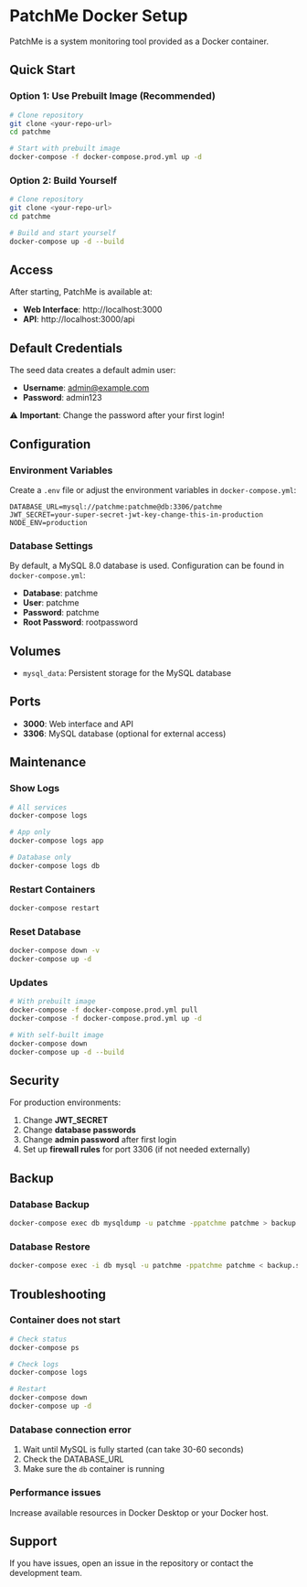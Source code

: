 # PatchMe Docker Setup

PatchMe is a system monitoring tool provided as a Docker container.

## Quick Start

### Option 1: Use Prebuilt Image (Recommended)

```bash
# Clone repository
git clone <your-repo-url>
cd patchme

# Start with prebuilt image
docker-compose -f docker-compose.prod.yml up -d
```

### Option 2: Build Yourself

```bash
# Clone repository
git clone <your-repo-url>
cd patchme

# Build and start yourself
docker-compose up -d --build
```

## Access

After starting, PatchMe is available at:
- **Web Interface**: http://localhost:3000
- **API**: http://localhost:3000/api

## Default Credentials

The seed data creates a default admin user:
- **Username**: admin@example.com
- **Password**: admin123

⚠️ **Important**: Change the password after your first login!

## Configuration

### Environment Variables

Create a `.env` file or adjust the environment variables in `docker-compose.yml`:

```env
DATABASE_URL=mysql://patchme:patchme@db:3306/patchme
JWT_SECRET=your-super-secret-jwt-key-change-this-in-production
NODE_ENV=production
```

### Database Settings

By default, a MySQL 8.0 database is used. Configuration can be found in `docker-compose.yml`:

- **Database**: patchme
- **User**: patchme
- **Password**: patchme
- **Root Password**: rootpassword

## Volumes

- `mysql_data`: Persistent storage for the MySQL database

## Ports

- **3000**: Web interface and API
- **3306**: MySQL database (optional for external access)

## Maintenance

### Show Logs

```bash
# All services
docker-compose logs

# App only
docker-compose logs app

# Database only
docker-compose logs db
```

### Restart Containers

```bash
docker-compose restart
```

### Reset Database

```bash
docker-compose down -v
docker-compose up -d
```

### Updates

```bash
# With prebuilt image
docker-compose -f docker-compose.prod.yml pull
docker-compose -f docker-compose.prod.yml up -d

# With self-built image
docker-compose down
docker-compose up -d --build
```

## Security

For production environments:

1. Change **JWT_SECRET**
2. Change **database passwords**
3. Change **admin password** after first login
4. Set up **firewall rules** for port 3306 (if not needed externally)

## Backup

### Database Backup

```bash
docker-compose exec db mysqldump -u patchme -ppatchme patchme > backup.sql
```

### Database Restore

```bash
docker-compose exec -i db mysql -u patchme -ppatchme patchme < backup.sql
```

## Troubleshooting

### Container does not start

```bash
# Check status
docker-compose ps

# Check logs
docker-compose logs

# Restart
docker-compose down
docker-compose up -d
```

### Database connection error

1. Wait until MySQL is fully started (can take 30-60 seconds)
2. Check the DATABASE_URL
3. Make sure the `db` container is running

### Performance issues

Increase available resources in Docker Desktop or your Docker host.

## Support

If you have issues, open an issue in the repository or contact the development team.